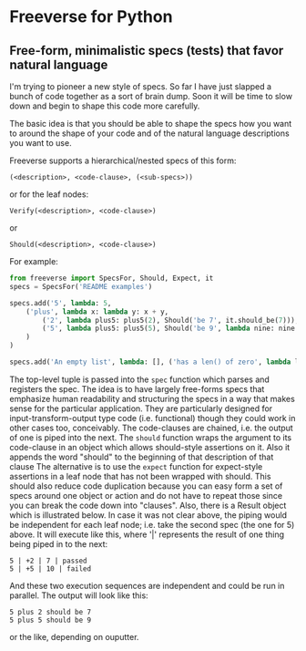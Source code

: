 # Freeverse for Python
## Free-form, minimalistic specs (tests) that favor natural language

I'm trying to pioneer a new style of specs. So far I have just slapped a bunch
of code together as a sort of brain dump. Soon it will be time to slow down and
begin to shape this code more carefully.

The basic idea is that you should be able to shape the specs how you want to
around the shape of your code and of the natural language descriptions you want
to use.

Freeverse supports a hierarchical/nested specs of this form:

    (<description>, <code-clause>, (<sub-specs>))

or for the leaf nodes:

    Verify(<description>, <code-clause>)

or

    Should(<description>, <code-clause>)

For example:

```python
from freeverse import SpecsFor, Should, Expect, it
specs = SpecsFor('README examples')

specs.add('5', lambda: 5,
    ('plus', lambda x: lambda y: x + y,
        ('2', lambda plus5: plus5(2), Should('be 7', it.should_be(7))),
        ('5', lambda plus5: plus5(5), Should('be 9', lambda nine: nine.should_be(9)))
    )
)

specs.add('An empty list', lambda: [], ('has a len() of zero', lambda l: Expect(len(l)).to_equal(0)))
```

The top-level tuple is passed into the `spec` function which parses and
registers the spec. The idea is to have largely free-forms specs that emphasize
human readability and structuring the specs in a way that makes sense for the
particular application. They are particularly designed for
input-transform-output type code (i.e. functional) though they could work in
other cases too, conceivably. The code-clauses are chained, i.e. the output of
one is piped into the next. The `should` function wraps the argument to its
code-clause in an object which allows should-style assertions on it. Also it
appends the word "should" to the beginning of that description of that clause
The alternative is to use the `expect` function for expect-style assertions in a
leaf node that has not been wrapped with should. This should also reduce code
duplication because you can easy form a set of specs around one object or action
and do not have to repeat those since you can break the code down into
"clauses". Also, there is a Result object which is illustrated below. In case it
was not clear above, the piping would be independent for each leaf node; i.e.
take the second spec (the one for 5) above. It will execute like this, where '|'
represents the result of one thing being piped in to the next:

    5 | +2 | 7 | passed
    5 | +5 | 10 | failed

And these two execution sequences are independent and could be run in
parallel. The output will look like this:

    5 plus 2 should be 7
    5 plus 5 should be 9

or the like, depending on ouputter.
